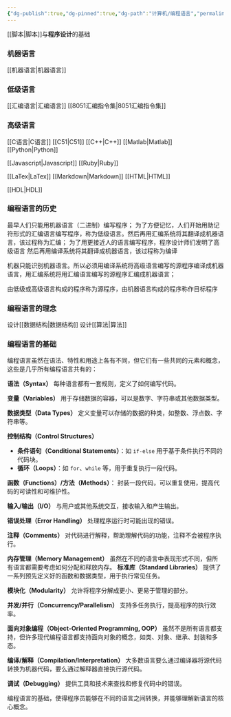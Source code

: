 ```yaml
---
{"dg-publish":true,"dg-pinned":true,"dg-path":"计算机/编程语言","permalink":"/计算机/编程语言/","pinned":true,"dgPassFrontmatter":true,"noteIcon":"","created":"2024-05-21T15:20:28.640+08:00","updated":"2024-06-27T21:33:22.665+08:00"}
---
```



[[脚本\|脚本]]与**程序设计**的基础
### 机器语言
[[机器语言\|机器语言]]
### 低级语言
[[汇编语言\|汇编语言]]
	[[8051汇编指令集\|8051汇编指令集]]
### 高级语言
[[C语言\|C语言]]
	[[C51\|C51]]
[[C++\|C++]]
[[Matlab\|Matlab]]
[[Python\|Python]]

[[Javascript\|Javascript]]
[[Ruby\|Ruby]]

[[LaTex\|LaTex]]
[[Markdown\|Markdown]]
[[HTML\|HTML]]

[[HDL\|HDL]]

### 编程语言的历史
最早人们只能用机器语言（二进制）编写程序；
为了方便记忆，人们开始用助记符形式的汇编语言编写程序，称为低级语言。然后再用汇编系统将其翻译成机器语言，该过程称为汇编；
为了用更接近人的语言编写程序，程序设计师们发明了高级语言
然后再用编译系统将其翻译成机器语言，该过程称为编译

机器只能识别机器语言。所以必须用编译系统将高级语言编写的源程序编译成机器语言，用汇编系统将用汇编语言编写的源程序汇编成机器语言；

由低级或高级语言构成的程序称为源程序，由机器语言构成的程序称作目标程序
### 编程语言的理念
设计[[数据结构\|数据结构]]
设计[[算法\|算法]]
### 编程语言的基础
编程语言虽然在语法、特性和用途上各有不同，但它们有一些共同的元素和概念，这些是几乎所有编程语言共有的：

**语法（Syntax）**
每种语言都有一套规则，定义了如何编写代码。

**变量（Variables）**
用于存储数据的容器，可以是数字、字符串或其他数据类型。

**数据类型（Data Types）**
定义变量可以存储的数据的种类，如整数、浮点数、字符串等。

**控制结构（Control Structures）**
   - **条件语句（Conditional Statements）**：如 `if-else` 用于基于条件执行不同的代码块。
   - **循环（Loops）**：如 `for`、`while` 等，用于重复执行一段代码。

**函数（Functions）/方法（Methods）**：
封装一段代码，可以重复使用，提高代码的可读性和可维护性。

**输入/输出（I/O）**
与用户或其他系统交互，接收输入和产生输出。

**错误处理（Error Handling）**
处理程序运行时可能出现的错误。

**注释（Comments）**
对代码进行解释，帮助理解代码的功能，注释不会被程序执行。

**内存管理（Memory Management）**
虽然在不同的语言中表现形式不同，但所有语言都需要考虑如何分配和释放内存。
**标准库（Standard Libraries）**
提供了一系列预先定义好的函数和数据类型，用于执行常见任务。

**模块化（Modularity）**
允许将程序分解成更小、更易于管理的部分。

**并发/并行（Concurrency/Parallelism）**
支持多任务执行，提高程序的执行效率。

**面向对象编程（Object-Oriented Programming, OOP）**
虽然不是所有语言都支持，但许多现代编程语言都支持面向对象的概念，如类、对象、继承、封装和多态。

**编译/解释（Compilation/Interpretation）**
大多数语言要么通过编译器将源代码转换为机器代码，要么通过解释器直接执行源代码。

**调试（Debugging）**
提供工具和技术来查找和修复代码中的错误。

编程语言的基础，使得程序员能够在不同的语言之间转换，并能够理解新语言的核心概念。


